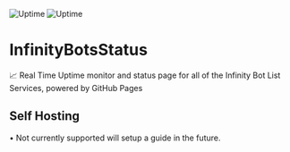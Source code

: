 ![Uptime](https://img.shields.io/endpoint?url=https://raw.githubusercontent.com/TheRealToxicDev/InfinityBotsStatus/master/api/main-site/uptime.json)
![Uptime](https://img.shields.io/endpoint?url=https%3A%2F%2Fraw.githubusercontent.com%2Fupptime%2Fupptime%2Fmaster%2Fapi%2Fgoogle%2Fresponse-time.json)

# InfinityBotsStatus
📈 Real Time Uptime monitor and status page for all of the Infinity Bot List Services, powered by GitHub Pages

## Self Hosting
• Not currently supported will setup a guide in the future.
